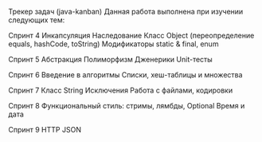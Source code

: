 Трекер задач (java-kanban)
Данная работа выполнена при изучении следующих тем:

Спринт 4
Инкапсуляция
Наследование
Класс Object (переопределение equals, hashCode, toString)
Модификаторы static & final, enum

Спринт 5
Абстракция
Полиморфизм
Дженерики
Unit-тесты

Спринт 6
Введение в алгоритмы
Списки, хеш-таблицы и множества

Спринт 7
Класс String
Исключения
Работа с файлами, кодировки

Спринт 8
Функциональный стиль: стримы, лямбды, Optional
Время и дата

Спринт 9
HTTP
JSON
